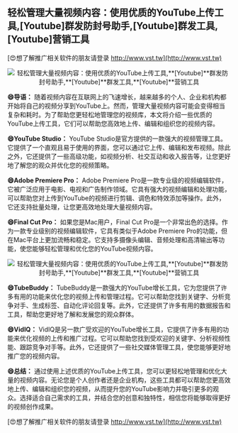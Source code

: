 ## **轻松管理大量视频内容：使用优质的YouTube上传工具,**[Youtube]**群发防封号助手,**[Youtube]**群发工具,**[Youtube]**营销工具**

[😍想了解推广相关软件的朋友请登录 http://www.vst.tw](http://www.vst.tw)

 <center><img src="https://vst.tw/MP4/tuiguang/png/0.png" alt="轻松管理大量视频内容：使用优质的YouTube上传工具,**[Youtube]**群发防封号助手,**[Youtube]**群发工具,**[Youtube]**营销工具"></center>

**😄导语：**
随着视频内容在互联网上的飞速增长，越来越多的个人、企业和机构都开始将自己的视频分享到YouTube上。然而，管理大量视频内容可能会变得相当复杂和耗时。为了帮助您更轻松地管理您的视频库，本文将介绍一些优质的YouTube上传工具，它们可以帮助您高效地上传、编辑和组织您的视频内容。

**😄YouTube Studio：**
YouTube Studio是官方提供的一款强大的视频管理工具。它提供了一个直观且易于使用的界面，您可以通过它上传、编辑和发布视频。除此之外，它还提供了一些高级功能，如视频分析、社交互动和收入报告等，让您更好地了解您的观众并优化您的视频策略。

**😄Adobe Premiere Pro：**
Adobe Premiere Pro是一款专业级的视频编辑软件，它被广泛应用于电影、电视和广告制作领域。它具有强大的视频编辑和处理功能，可以帮助您对上传到YouTube的视频进行剪辑、调色和特效添加等操作。此外，它还支持批量处理，让您更高效地处理大量视频内容。

**😄Final Cut Pro：**
如果您是Mac用户，Final Cut Pro是一个非常出色的选择。作为一款专业级别的视频编辑软件，它具有类似于Adobe Premiere Pro的功能，但在Mac平台上更加流畅和稳定。它支持多摄像头编辑、音频处理和高清输出等功能，使您能够轻松管理和优化您的YouTube视频内容。

 <center><img src="https://vst.tw/MP4/tuiguang/png/3.png" alt="轻松管理大量视频内容：使用优质的YouTube上传工具,**[Youtube]**群发防封号助手,**[Youtube]**群发工具,**[Youtube]**营销工具"></center>

**😄TubeBuddy：**
TubeBuddy是一款强大的YouTube增长工具，它为您提供了许多有用的功能来优化您的视频上传和管理过程。它可以帮助您找到关键字、分析竞争对手、生成标签、自动化评论回复等。此外，它还提供了许多有用的数据报告和工具，帮助您更好地了解和发展您的观众群体。

**😄VidIQ：**
VidIQ是另一款广受欢迎的YouTube增长工具，它提供了许多有用的功能来优化视频的上传和推广过程。它可以帮助您找到受欢迎的关键字、分析视频性能、跟踪竞争对手等。此外，它还提供了一些社交媒体管理工具，使您能够更好地推广您的视频内容。

**😄总结：**
通过使用上述优质的YouTube上传工具，您可以更轻松地管理和优化大量的视频内容。无论您是个人创作者还是企业机构，这些工具都可以帮助您更高效地上传、编辑和组织您的视频，从而提升您的YouTube影响力并吸引更多的观众。选择适合自己需求的工具，并结合您的创意和独特性，相信您将能够取得更好的视频创作成果。

[😍想了解推广相关软件的朋友请登录 http://www.vst.tw](http://www.vst.tw)



